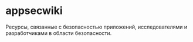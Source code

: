# appsecwiki
Ресурсы, связанные с безопасностью приложений, исследователями и разработчиками в области безопасности.
